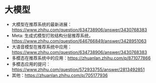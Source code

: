 # 大模型

* 大模型在推荐系统的最新进展：https://www.zhihu.com/question/634738906/answer/3430768383
* Meta: 生成式模型打败结构分层推荐系统，https://www.zhihu.com/question/646766849/answer/3428951063
* 大语音模型在推荐系统中应用：https://www.zhihu.com/question/634738906/answer/3430768383
* 多模态在推荐系统中的应用：https://zhuanlan.zhihu.com/p/871077866
* 多模态应用的提问：https://www.zhihu.com/question/572933755/answer/2813492851
* 其他：https://zhuanlan.zhihu.com/p/705177936